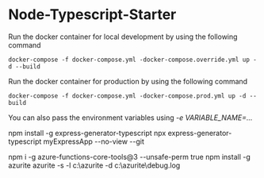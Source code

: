 # Node-Typescript-Starter

Run the docker container for local development by using the following command

``` docker-compose -f docker-compose.yml -docker-compose.override.yml up -d --build  ```


Run the docker container for production by using the following command

``` docker-compose -f docker-compose.yml -docker-compose.prod.yml up -d --build ```

You can also pass the environment variables using *-e VARIABLE_NAME=...*

npm install -g express-generator-typescript
npx express-generator-typescript myExpressApp --no-view --git

npm i -g azure-functions-core-tools@3 --unsafe-perm true
npm install -g azurite
azurite -s -l c:\azurite -d c:\azurite\debug.log
